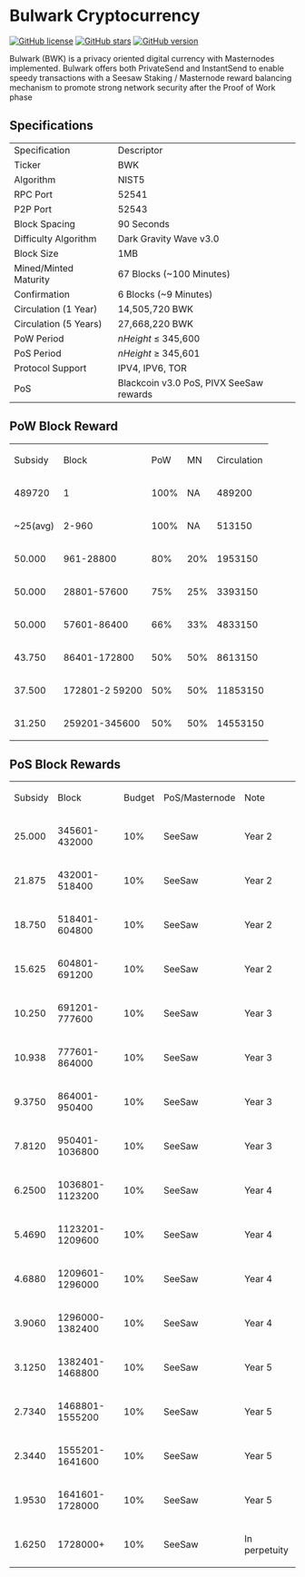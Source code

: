 # Bulwark Cryptocurrency

[![GitHub license](https://img.shields.io/github/license/bulwark-crypto/Bulwark.svg)](https://github.com/bulwark-crypto/Bulwark/blob/master/COPYING) [![GitHub stars](https://img.shields.io/github/stars/bulwark-crypto/Bulwark.svg)](https://github.com/bulwark-crypto/Bulwark/stargazers) [![GitHub version](https://badge.fury.io/gh/bulwark-crypto%2FBulwark.svg)](https://badge.fury.io/gh/bulwark-crypto%2FBulwark)

Bulwark (BWK) is a privacy oriented digital currency with Masternodes implemented.
Bulwark offers both PrivateSend and InstantSend to enable speedy transactions with a Seesaw Staking / Masternode reward balancing mechanism to promote strong network security after the Proof of Work phase

## Specifications

<table>
   <tbody>
      <tr>
         <td>
            Specification
         </td>
         <td>
            Descriptor
         </td>
      </tr>
      <tr>
         <td>
            Ticker
         </td>
         <td>
            BWK
         </td>
      </tr>
      <tr>
         <td>
            Algorithm
         </td>
         <td>
            NIST5
         </td>
      </tr>
      <tr>
         <td>
            RPC Port
         </td>
         <td>
            52541
         </td>
      </tr>
      <tr>
         <td>
            P2P Port
         </td>
         <td>
            52543
         </td>
      </tr>
      <tr>
         <td>
            Block Spacing
         </td>
         <td>
            90 Seconds
         </td>
      </tr>
      <tr>
         <td>
            Difficulty Algorithm
         </td>
         <td>
            Dark Gravity Wave v3.0
         </td>
      </tr>
      <tr>
         <td>
            Block Size
         </td>
         <td>
            1MB
         </td>
      </tr>
      <tr>
         <td>
            Mined/Minted Maturity
         </td>
         <td>
            67 Blocks (~100 Minutes)
         </td>
      </tr>
      <tr>
         <td>
            Confirmation
         </td>
         <td>
            6 Blocks (~9 Minutes)
         </td>
      </tr>
      <tr>
         <td>
            Circulation (1 Year)
         </td>
         <td>
            14,505,720 BWK
         </td>
      </tr>
      <tr>
         <td>
            Circulation (5 Years)
         </td>
         <td>
            27,668,220 BWK
         </td>
      </tr>
      <tr>
         <td>
            PoW Period
         </td>
         <td>
            <em>nHeight</em> &le; 345,600
         </td>
      </tr>
      <tr>
         <td>
            PoS Period
         </td>
         <td>
            <em>nHeight</em> &ge; 345,601
         </td>
      </tr>
      <tr>
         <td>
            Protocol Support
         </td>
         <td>
            IPV4, IPV6, TOR
         </td>
      </tr>
      <tr>
         <td>
            PoS
         </td>
         <td>
            Blackcoin v3.0 PoS, PIVX SeeSaw rewards
         </td>
      </tr>
   </tbody>
</table>

## PoW Block Reward

<table>
   <tbody>
      <tr>
         <td>
            <p>Subsidy</p>
         </td>
         <td>
            <p>Block</p>
         </td>
         <td>
            <p>PoW</p>
         </td>
         <td>
            <p>MN</p>
         </td>
         <td>
            <p>Circulation</p>
         </td>
      </tr>
      <tr>
         <td>
            <p>489720</p>
         </td>
         <td>
            <p>1</p>
         </td>
         <td>
            <p>100%</p>
         </td>
         <td>
            <p>NA</p>
         </td>
         <td>
            <p>489200</p>
         </td>
      </tr>
      <tr>
         <td>
            <p>~25(avg)</p>
         </td>
         <td>
            <p>2-960</p>
         </td>
         <td>
            <p>100%</p>
         </td>
         <td>
            <p>NA</p>
         </td>
         <td>
            <p>513150</p>
         </td>
      </tr>
      <tr>
         <td>
            <p>50.000</p>
         </td>
         <td>
            <p>961-28800</p>
         </td>
         <td>
            <p>80%</p>
         </td>
         <td>
            <p>20%</p>
         </td>
         <td>
            <p>1953150</p>
         </td>
      </tr>
      <tr>
         <td>
            <p>50.000</p>
         </td>
         <td>
            <p>28801-57600</p>
         </td>
         <td>
            <p>75%</p>
         </td>
         <td>
            <p>25%</p>
         </td>
         <td>
            <p>3393150</p>
         </td>
      </tr>
      <tr>
         <td>
            <p>50.000</p>
         </td>
         <td>
            <p>57601-86400</p>
         </td>
         <td>
            <p>66%</p>
         </td>
         <td>
            <p>33%</p>
         </td>
         <td>
            <p>4833150</p>
         </td>
      </tr>
      <tr>
         <td>
            <p>43.750</p>
         </td>
         <td>
            <p>86401-172800</p>
         </td>
         <td>
            <p>50%</p>
         </td>
         <td>
            <p>50%</p>
         </td>
         <td>
            <p>8613150</p>
         </td>
      </tr>
      <tr>
         <td>
            <p>37.500</p>
         </td>
         <td>
            <p>172801-2 59200</p>
         </td>
         <td>
            <p>50%</p>
         </td>
         <td>
            <p>50%</p>
         </td>
         <td>
            <p>11853150</p>
         </td>
      </tr>
      <tr>
         <td>
            <p>31.250</p>
         </td>
         <td>
            <p>259201-345600</p>
         </td>
         <td>
            <p>50%</p>
         </td>
         <td>
            <p>50%</p>
         </td>
         <td>
            <p>14553150</p>
         </td>
      </tr>
   </tbody>
</table>

## PoS Block Rewards

<table>
   <tbody>
      <tr>
         <td>
            <p>Subsidy</p>
         </td>
         <td>
            <p>Block</p>
         </td>
         <td>
            <p>Budget</p>
         </td>
         <td>
            <p>PoS/Masternode</p>
         </td>
         <td>
            <p>Note</p>
         </td>
      </tr>
      <tr>
         <td>
            <p>25.000</p>
         </td>
         <td>
            <p>345601-432000</p>
         </td>
         <td>
            <p>10%</p>
         </td>
         <td>
            <p>SeeSaw</p>
         </td>
         <td>
            <p>Year 2</p>
         </td>
      </tr>
      <tr>
         <td>
            <p>21.875</p>
         </td>
         <td>
            <p>432001-518400</p>
         </td>
         <td>
            <p>10%</p>
         </td>
         <td>
            <p>SeeSaw</p>
         </td>
         <td>
            <p>Year 2</p>
         </td>
      </tr>
      <tr>
         <td>
            <p>18.750</p>
         </td>
         <td>
            <p>518401-604800</p>
         </td>
         <td>
            <p>10%</p>
         </td>
         <td>
            <p>SeeSaw</p>
         </td>
         <td>
            <p>Year 2</p>
         </td>
      </tr>
      <tr>
         <td>
            <p>15.625</p>
         </td>
         <td>
            <p>604801-691200</p>
         </td>
         <td>
            <p>10%</p>
         </td>
         <td>
            <p>SeeSaw</p>
         </td>
         <td>
            <p>Year 2</p>
         </td>
      </tr>
      <tr>
         <td>
            <p>10.250</p>
         </td>
         <td>
            <p>691201-777600</p>
         </td>
         <td>
            <p>10%</p>
         </td>
         <td>
            <p>SeeSaw</p>
         </td>
         <td>
            <p>Year 3</p>
         </td>
      </tr>
      <tr>
         <td>
            <p>10.938</p>
         </td>
         <td>
            <p>777601-864000</p>
         </td>
         <td>
            <p>10%</p>
         </td>
         <td>
            <p>SeeSaw</p>
         </td>
         <td>
            <p>Year 3</p>
         </td>
      </tr>
      <tr>
         <td>
            <p>9.3750</p>
         </td>
         <td>
            <p>864001-950400</p>
         </td>
         <td>
            <p>10%</p>
         </td>
         <td>
            <p>SeeSaw</p>
         </td>
         <td>
            <p>Year 3</p>
         </td>
      </tr>
      <tr>
         <td>
            <p>7.8120</p>
         </td>
         <td>
            <p>950401-1036800</p>
         </td>
         <td>
            <p>10%</p>
         </td>
         <td>
            <p>SeeSaw</p>
         </td>
         <td>
            <p>Year 3</p>
         </td>
      </tr>
      <tr>
         <td>
            <p>6.2500</p>
         </td>
         <td>
            <p>1036801-1123200</p>
         </td>
         <td>
            <p>10%</p>
         </td>
         <td>
            <p>SeeSaw</p>
         </td>
         <td>
            <p>Year 4</p>
         </td>
      </tr>
      <tr>
         <td>
            <p>5.4690</p>
         </td>
         <td>
            <p>1123201-1209600</p>
         </td>
         <td>
            <p>10%</p>
         </td>
         <td>
            <p>SeeSaw</p>
         </td>
         <td>
            <p>Year 4</p>
         </td>
      </tr>
      <tr>
         <td>
            <p>4.6880</p>
         </td>
         <td>
            <p>1209601-1296000</p>
         </td>
         <td>
            <p>10%</p>
         </td>
         <td>
            <p>SeeSaw</p>
         </td>
         <td>
            <p>Year 4</p>
         </td>
      </tr>
      <tr>
         <td>
            <p>3.9060</p>
         </td>
         <td>
            <p>1296000-1382400</p>
         </td>
         <td>
            <p>10%</p>
         </td>
         <td>
            <p>SeeSaw</p>
         </td>
         <td>
            <p>Year 4</p>
         </td>
      </tr>
      <tr>
         <td>
            <p>3.1250</p>
         </td>
         <td>
            <p>1382401-1468800</p>
         </td>
         <td>
            <p>10%</p>
         </td>
         <td>
            <p>SeeSaw</p>
         </td>
         <td>
            <p>Year 5</p>
         </td>
      </tr>
      <tr>
         <td>
            <p>2.7340</p>
         </td>
         <td>
            <p>1468801-1555200</p>
         </td>
         <td>
            <p>10%</p>
         </td>
         <td>
            <p>SeeSaw</p>
         </td>
         <td>
            <p>Year 5</p>
         </td>
      </tr>
      <tr>
         <td>
            <p>2.3440</p>
         </td>
         <td>
            <p>1555201-1641600</p>
         </td>
         <td>
            <p>10%</p>
         </td>
         <td>
            <p>SeeSaw</p>
         </td>
         <td>
            <p>Year 5</p>
         </td>
      </tr>
      <tr>
         <td>
            <p>1.9530</p>
         </td>
         <td>
            <p>1641601-1728000</p>
         </td>
         <td>
            <p>10%</p>
         </td>
         <td>
            <p>SeeSaw</p>
         </td>
         <td>
            <p>Year 5</p>
         </td>
      </tr>
      <tr>
         <td>
            <p>1.6250</p>
         </td>
         <td>
            <p>1728000+</p>
         </td>
         <td>
            <p>10%</p>
         </td>
         <td>
            <p>SeeSaw</p>
         </td>
         <td>
            <p>In perpetuity</p>
         </td>
      </tr>
   </tbody>
</table>
